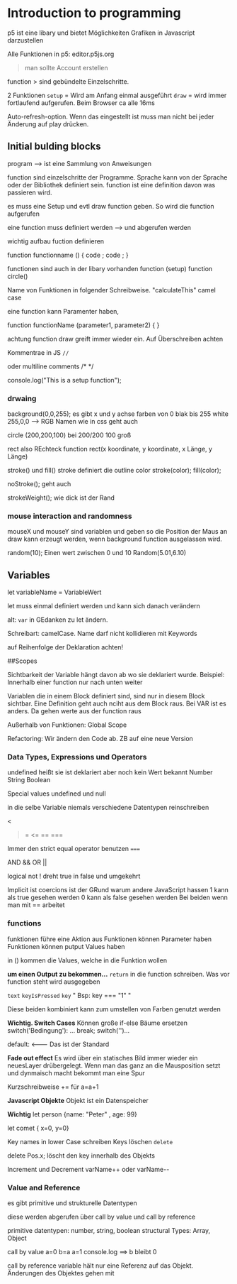 # Introduction to programming

p5 ist eine libary und bietet Möglichkeiten Grafiken in Javascript darzustellen

Alle Funktionen in p5: editor.p5js.org
> man sollte Account erstellen

function > sind gebündelte Einzelschritte.

2 Funktionen
`setup` = Wird am Anfang einmal ausgeführt
`draw` = wird immer fortlaufend aufgerufen. Beim Browser ca alle 16ms

Auto-refresh-option. Wenn das eingestellt ist muss man nicht bei jeder Änderung auf play drücken.


## Initial bulding blocks

program --> ist eine Sammlung von Anweisungen

function sind einzelschritte der Programme. Sprache kann von der Sprache oder der Bibliothek definiert sein.
function ist eine definition davon was passieren wird.

es muss eine Setup und evtl draw function geben. So wird die function aufgerufen

eine function muss definiert werden --> und abgerufen werden

wichtig aufbau fuction definieren

function functionname () {
code ;
code ;
}

functionen sind auch in der libary vorhanden
function (setup)
function circle()

Name von Funktionen in folgender Schreibweise. "calculateThis" camel case

eine function kann Paramenter haben,

function functionName (parameter1, parameter2) {
}

achtung function draw greift immer wieder ein. Auf Überschreiben achten


Kommentrae in JS
`//`

oder multiline comments
/*
*/

console.log("This is a setup function");


### drwaing

background(0,0,255);
es gibt x und y achse
farben von 0 blak bis 255 white
255,0,0 --> RGB
Namen wie in css geht auch

circle (200,200,100) bei 200/200 100 groß

rect also REchteck function
rect(x koordinate, y koordinate, x Länge, y Länge)


stroke() und fill()
stroke definiert die outline color stroke(color);
fill(color);

noStroke(); geht auch

strokeWeight(); wie dick ist der Rand


### mouse interaction and randomness
mouseX und mouseY sind variablen und geben so die Position der Maus an
draw kann erzeugt werden, wenn background function ausgelassen wird.

random(10); Einen wert zwischen 0 und 10
Random(5.01,6.10)


## Variables

let variableName = VariableWert

let  muss einmal definiert werden und kann sich danach verändern

alt: `var` in GEdanken zu let ändern.

Schreibart: camelCase. Name darf nicht kollidieren mit Keywords

auf Reihenfolge der Deklaration achten!


##Scopes

Sichtbarkeit der Variable hängt davon ab wo sie deklariert wurde. Beispiel: Innerhalb einer function nur nach unten weiter

Variablen die in einem Block definiert sind, sind nur in diesem Block sichtbar. Eine Definition geht auch nciht aus dem Block raus.
Bei VAR ist es anders. Da gehen werte aus der function raus

Außerhalb von Funktionen: Global Scope

Refactoring: Wir ändern den Code ab. ZB auf eine neue Version



### Data Types, Expressions und Operators

undefined heißt sie ist deklariert aber noch kein Wert bekannt
Number
String
Boolean

Special values undefined und null

in die selbe Variable niemals verschiedene Datentypen reinschreiben

>
<
>=
<=
==
===

Immer den strict equal operator benutzen `===`

AND &&
OR ||

logical not !
dreht true in false und umgekehrt


Implicit ist coercions ist der GRund warum andere JavaScript hassen
1 kann als true gesehen werden
0 kann als false gesehen werden
Bei beiden wenn man mit == arbeitet

### functions

funktionen führe eine Aktion aus
Funktionen können Parameter haben
Funktionen können putput Values haben

in () kommen die Values, welche in die Funktion wollen


**um einen Output zu bekommen...**
`return`
in die function schreiben. Was vor function steht wird ausgegeben


`text`
`keyIsPressed`
`key`
" Bsp: key === "1" "


Diese beiden kombiniert kann zum umstellen von Farben genutzt werden

**Wichtig. Switch Cases**
Können große if-else Bäume ersetzen
switch('Bedingung'):
...
break;
switch('')...

default:  <--- Das ist der Standard

**Fade out effect**
Es wird über ein statisches Bild immer wieder ein neuesLayer drübergelegt. Wenn man das ganz an die Mausposition setzt und dynmaisch macht bekommt man eine Spur

Kurzschreibweise 
+= für a=a+1

**Javascript Objekte** Objekt ist ein Datenspeicher

**Wichtig**
let person {name: "Peter" , age: 99}

let comet {
x=0,
y=0}

Key names in lower Case schreiben
Keys löschen
`delete`

delete Pos.x;
löscht den key innerhalb des Objekts


Increment und Decrement
varName++ oder varName--


### Value and Reference
es gibt primitive und strukturelle Datentypen

diese werden abgerufen über call by value und call by reference


primitive datentypen: number, string, boolean
structural Types: Array, Object

call by value
a=0
b=a
a=1
console.log ==> b bleibt 0


call by reference
variable hält nur eine Referenz auf das Objekt. Änderungen des Objektes gehen mit
